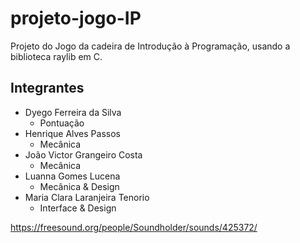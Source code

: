 # projeto-jogo-IP
Projeto do Jogo da cadeira de Introdução à Programação, usando a biblioteca raylib em C.

## Integrantes
- Dyego Ferreira da Silva
  - Pontuação
- Henrique Alves Passos
  - Mecânica
- João Victor Grangeiro Costa
  - Mecânica
- Luanna Gomes Lucena
  - Mecânica & Design
- Maria Clara Laranjeira Tenorio
  - Interface & Design


https://freesound.org/people/Soundholder/sounds/425372/
